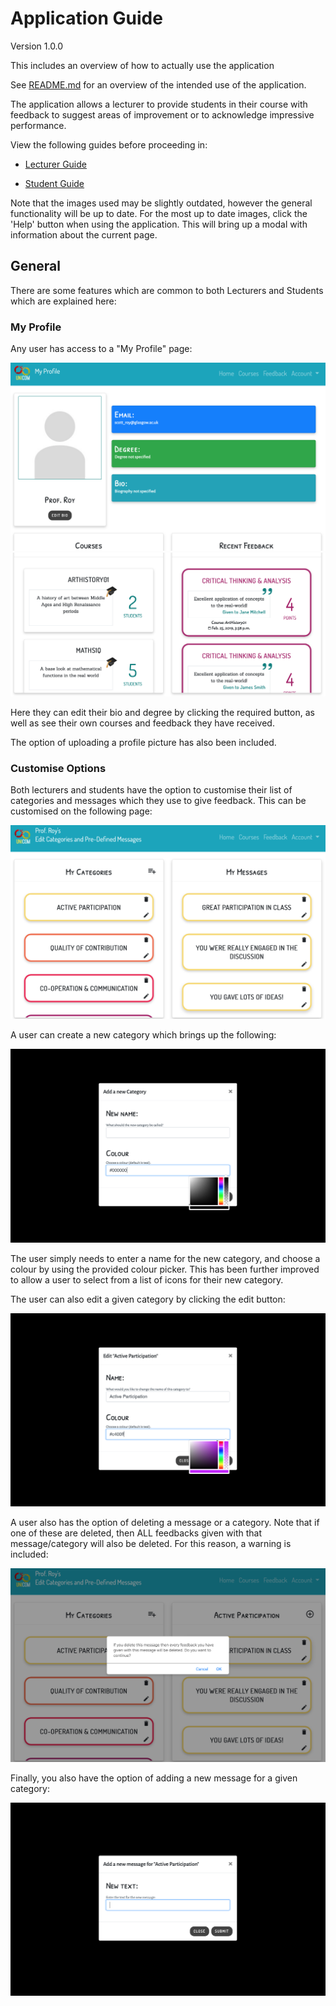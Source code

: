 # Application Guide

Version 1.0.0

This includes an overview of how to actually use the application

See [README.md](http://stgit.dcs.gla.ac.uk/tp3-2018-ese1/dissertation/blob/master/README.md) for an overview of the intended use of the application.

The application allows a lecturer to provide students in their course with feedback to suggest areas of improvement or to acknowledge impressive performance.

View the following guides before proceeding in:
*  [Lecturer Guide](docs/program-docs/general/Lecturer-Guide.md)

*  [Student Guide](docs/program-docs/general/Student-Guide.md)

Note that the images used may be slightly outdated, however the general functionality will be up to date. For the most up to date images, click the 'Help' button when using the application. This will bring up a modal with information about the current page.

## General

There are some features which are common to both Lecturers and Students which are explained here:

### My Profile

Any user has access to a "My Profile" page:

<img src="docs/program-docs/general/screenshots/my_profile1.png">

<img src="docs/program-docs/general/screenshots/my_profile2.png">

Here they can edit their bio and degree by clicking the required button, as well as see their own courses and feedback they have received.

The option of uploading a profile picture has also been included.

### Customise Options

Both lecturers and students have the option to customise their list of categories and messages which they use to give feedback. This can be customised on the following page:

<img src="docs/program-docs/general/screenshots/customise_options1.png">

A user can create a new category which brings up the following:

<img src="docs/program-docs/general/screenshots/customise_options2.png">

The user simply needs to enter a name for the new category, and choose a colour by using the provided colour picker. This has been further improved to allow a user to select from a list of icons for their new category.

The user can also edit a given category by clicking the edit button:

<img src="docs/program-docs/general/screenshots/customise_options3.png">

A user also has the option of deleting a message or a category. Note that if one of these are deleted, then ALL feedbacks given with that message/category will also be deleted. For this reason, a warning is included:

<img src="docs/program-docs/general/screenshots/customise_options4.png">

Finally, you also have the option of adding a new message for a given category:

<img src="docs/program-docs/general/screenshots/customise_options5.png">
